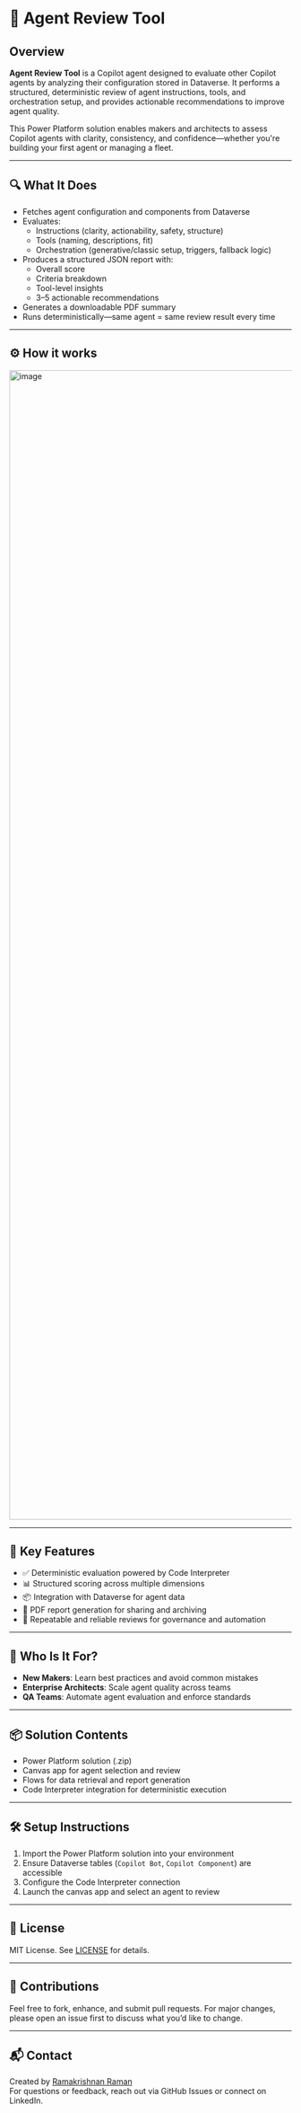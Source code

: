 # 🧠 Agent Review Tool

## Overview

**Agent Review Tool** is a Copilot agent designed to evaluate other Copilot agents by analyzing their configuration stored in Dataverse. It performs a structured, deterministic review of agent instructions, tools, and orchestration setup, and provides actionable recommendations to improve agent quality.

This Power Platform solution enables makers and architects to assess Copilot agents with clarity, consistency, and confidence—whether you're building your first agent or managing a fleet.

---

## 🔍 What It Does

- Fetches agent configuration and components from Dataverse
- Evaluates:
  - Instructions (clarity, actionability, safety, structure)
  - Tools (naming, descriptions, fit)
  - Orchestration (generative/classic setup, triggers, fallback logic)
- Produces a structured JSON report with:
  - Overall score
  - Criteria breakdown
  - Tool-level insights
  - 3–5 actionable recommendations
- Generates a downloadable PDF summary
- Runs deterministically—same agent = same review result every time

---

## ⚙️ How it works

<img width="2871" height="2047" alt="image" src="https://github.com/user-attachments/assets/6660b772-1053-4b4c-ac38-d8504b102f69" />

---

## 🚀 Key Features

- ✅ Deterministic evaluation powered by Code Interpreter
- 📊 Structured scoring across multiple dimensions
- 📦 Integration with Dataverse for agent data
- 📄 PDF report generation for sharing and archiving
- 🔁 Repeatable and reliable reviews for governance and automation

---

## 👥 Who Is It For?

- **New Makers**: Learn best practices and avoid common mistakes
- **Enterprise Architects**: Scale agent quality across teams
- **QA Teams**: Automate agent evaluation and enforce standards

---

## 📦 Solution Contents

- Power Platform solution (.zip)
- Canvas app for agent selection and review
- Flows for data retrieval and report generation
- Code Interpreter integration for deterministic execution

---

## 🛠️ Setup Instructions

1. Import the Power Platform solution into your environment
2. Ensure Dataverse tables (`Copilot Bot`, `Copilot Component`) are accessible
3. Configure the Code Interpreter connection
4. Launch the canvas app and select an agent to review

---

## 📄 License

MIT License. See [LICENSE](LICENSE) for details.

---

## 🙌 Contributions
Feel free to fork, enhance, and submit pull requests. For major changes, please open an issue first to discuss what you’d like to change.

---

## 📬 Contact

Created by [Ramakrishnan Raman](https://github.com/your-profile)  
For questions or feedback, reach out via GitHub Issues or connect on LinkedIn.
